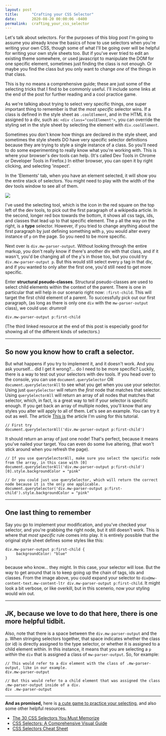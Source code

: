```yaml
---
layout: post
title:      "Crafting your CSS Selector"
date:       2020-08-20 00:00:06 -0400
permalink:  crafting_your_css_selector
---
```



Let's talk about selectors. For the purposes of this blog post I'm going to assume you already know the basics of how to use selectors when you're writing your own CSS, though some of what I'll be going over will be helpful for writing your own style sheets too. But if you've ever tried to edit an existing theme somewhere, or used javascript to manipulate the DOM for one specific element, sometimes just finding the class is not enough. Or maybe you find the class but you only want to change *one* of the things in that class. 

This is by no means a comprehensive guide; these are just some of the selecting tricks that I find to be commonly useful. I'll include some links at the end of the post for further reading and a cool practice game.

As we're talking about trying to select very specific things, one super important thing to remember is that the *most specific* selector wins. If a class is defined in the style sheet as `.coolElement`, and in the HTML it is assigned to a div, such as: `<div class="coolElement">`, you can override the styling set in the style sheet by selecting the element with `div.coolElement`.

Sometimes you don't know how things are declared in the style sheet, and sometimes the style sheets DO have very specific selector definitions because they are trying to style a single instance of a class. So you'll need to do some experimenting to really know what you're working with. This is where your browser's dev tools can help. (It's called Dev Tools in Chrome or Developer Tools in Firefox.) In either browser, you can open it by right clicking, and selecting 'inspect'.

In the 'Elements' tab, when you have an element selected, it will show you the entire stack of selectors. You might need to play with the width of the dev tools window to see all of them.

![](https://i.ibb.co/54QxvN0/css-selector-line.jpg)

I've used the selecting tool, which is the icon in the red square on the top left of the dev tools, to pick out the first paragraph of a wikipedia article. In the second, longer red box towards the bottom, it shows all css tags, ids, and classes that lead up to that specific element. The `p` all the way on the right, is a **type** selector. However, if you tried to change anything about the first paragraph by just defining something with `p`, you would alter every instance of `p` on the page. So you need to be more specific.

Next over is `div.mw-parser-output`. Without looking through the entire markup, you don't really know if there's another div with that class, and if it wasn't, you'd be changing all of the `p`'s in those too, but you could try `div.mw-parser-output p`. But this would still select every `p` tag in that div, and if you wanted to only alter the first one, you'd still need to get more specific. 

Enter **structural pseudo-classes**. Structural pseudo-classes are used to select child elements within the context of the parent. There is one in particular that will help in our scenario right now: `:first-child`. This will target the first child element of a parent. To successfully pick out our first paragraph, (as long as there is only one `div` with the `mw-parser-output` class), we could use: *drumroll* 

```
div.mw-parser-output p:first-child
```

(The third linked resource at the end of this post is especially good for showing all of the different kinds of selectors.) 

---

## So now you know how to craft a selector. 
But what happens if you try to implement it, and it doesn't work. And you ask yourself... did I get it wrong?... do I need to be more specific? Luckily, there is a way to test out your selectors with dev tools. If you head over to the console, you can use `document.querySelector` OR `document.querySelectorAll` to see what you get when you use your selector. Using just `querySelector` will return the *first* node that matches that selector. Using `querySelectorAll` will return an array of all nodes that matches that selector, which, in fact, is a great way to tell if your selector is specific enough. If you get back an array of multiple nodes, you'll know that any styles you alter will apply to all of them. Let's see an example. You can try it out as well. The article [This is](https://en.wikipedia.org/wiki/Bucket-brigade_device) the article I'm using for this tutorial. 

```
// First try
document.querySelectorAll('div.mw-parser-output p:first-child')
```

It should return an array of just one node! That's perfect, because it means you've nailed your target. You can even do some live altering, (that won't stick around when you refresh the page).

```
// If you use querySelectorAll, make sure you select the specific node from the array, in this case with [0]
document.querySelectorAll('div.mw-parser-output p:first-child')[0].style.backgroundColor = "pink"

// Or you could just use querySelector, which will return the correct node because it is the only one applicable.
document.querySelector('div.mw-parser-output p:first-child').style.backgroundColor = "pink"
```

---

## One last thing to remember
Say you go to implement your modification, and you've checked your selector, and you're grabbing the right node, but it still doesn't work. This is where that *most specific* rule comes into play. It is entirely possible that the original style sheet defines some styles like this:

```
div.mw-parser-output p:first-child {
     backgroundColor: "blue"
}
```

because who know... they might. In this case, your selector will lose. But the way to get around that is to keep going up the chain of tags, ids and classes. From the image above, you could expand your selector to `div@mw-content-text.mw-content-ltr div.mw-parser-output p:first-child`. It might look a bit verbose, or like overkill, but in this scenerio, now your styling would win out.

---

## JK, because we love to do that here, there is one more helpful tidbit.
Also, note that there is a space between the `div.mw-parser-output` and the `p`. When stringing selectors together, that space indicates whether the class (or id) is directly assigned to the type selector, or whether it is assigned to a child element within. In this instance, it means that you are selecting a `p` *within* the `div` that is assigned a class of `mw-parser-output`. So, for example:

```
// This would refer to a div element with the class of .mw-parser-output, like in our example.
div.mw-parser-output

// But this would refer to a child element that was assigned the class .mw-parser-output inside of a div.
div .mw-parser-output
```

---

**And as promised,** here is [a cute game to practice your selecting](https://flukeout.github.io/), and also some other helpful resources.
- [The 30 CSS Selectors You Must Memorize](https://code.tutsplus.com/tutorials/the-30-css-selectors-you-must-memorize--net-16048)
- [CSS Selectors: A Comprehensive Visual Guide](https://dottedsquirrel.com/css/css-selectors/)
- [CSS Selectors Cheat Sheet](https://www.web4college.com/questions/css-selectors-cheat-sheet.php)

